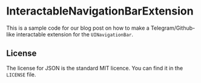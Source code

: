 # InteractableNavigationBarExtension

This is a sample code for our blog post on how to make a Telegram/Github-like interactable extension for the `UINavigationBar`.

## License

The license for JSON is the standard MIT licence. You can find it in the `LICENSE` file.

